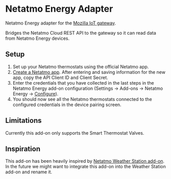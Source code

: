 # Netatmo Energy Adapter

Netatmo Energy adapter for the [Mozilla IoT gateway](https://iot.mozilla.org).

Bridges the Netatmo Cloud REST API to the gateway so it can read data from Netatmo Energy devices.

## Setup
1. Set up your Netatmo thermostats using the official Netatmo app.
2. [Create a Netatmo app](https://dev.netatmo.com/myaccount/createanapp). After entering and saving information for the new app, copy the API Client ID and Client Secret.
3. Enter the credentials that you have collected in the last steps in the Netatmo Energy add-on configuration (Settings → Add-ons → Netatmo Energy → [Configure](http://gateway.local/settings/addons/config/netatmo-energy-adapter)).
4. You should now see all the Netatmo thermostats connected to the configured credentials in the device pairing screen.

## Limitations

Currently this add-on only supports the Smart Thermostat Valves.

## Inspiration

This add-on has been heavily inspired by [Netatmo Weather Station add-on](https://github.com/tim-hellhake/netatmo-weather-adapter). In the future we might want to integrate this add-on into the Weather Station add-on and rename it.

